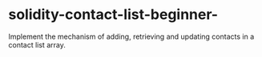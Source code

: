 # solidity-contact-list-beginner-
Implement the mechanism of adding, retrieving and updating contacts in a contact list array.
